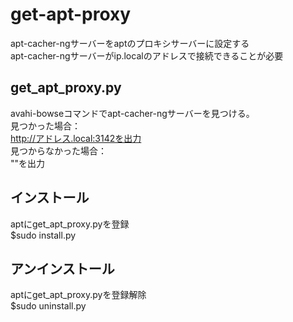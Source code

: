 # get-apt-proxy
apt-cacher-ngサーバーをaptのプロキシサーバーに設定する  
apt-cacher-ngサーバーがip.localのアドレスで接続できることが必要

## get_apt_proxy.py
avahi-bowseコマンドでapt-cacher-ngサーバーを見つける。  
見つかった場合：  
http://アドレス.local:3142を出力  
見つからなかった場合：  
""を出力

## インストール
aptにget_apt_proxy.pyを登録  
$sudo install.py

## アンインストール
aptにget_apt_proxy.pyを登録解除  
$sudo uninstall.py
